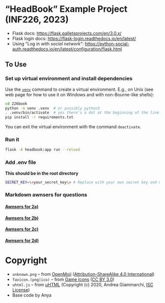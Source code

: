 # “HeadBook” Example Project (INF226, 2023)

-   Flask docs: https://flask.palletsprojects.com/en/3.0.x/
-   Flask login docs: https://flask-login.readthedocs.io/en/latest/
-   Using "Log in with _social network_": https://python-social-auth.readthedocs.io/en/latest/configuration/flask.html

## To Use

### Set up virtual environment and install dependencies

Use the [`venv`](https://docs.python.org/3/library/venv.html) command to create a virtual environment. E.g., on Unix (see web page for how to use it on Windows and with non-Bourne-like shells):

```sh
cd 226book
python -m venv .venv  # or possibly python3
. .venv/bin/activate  # yes there's a dot at the beginning of the line
pip install -r requirements.txt
```

You can exit the virtual environment with the command `deactivate`.

### Run it

```sh
flask -A headbook:app run --reload
```

### Add .env file

**This should be in the root directory**

```sh
SECRET_KEY=\<your_secret_key\> # Replace with your own secret key and make it long
```

### Markdown awnsers for questions

#### [Awnsers for 2a)](anwsers/2a.md)

#### [Awnsers for 2b)](anwsers/2b.md)

#### [Awnsers for 2c)](anwsers/2c.md)

#### [Awnsers for 2d)](anwsers/2d.md)

# Copyright

-   `unknown.png` – from [OpenMoji](https://openmoji.org/about/) ([Attribution-ShareAlike 4.0 International](https://creativecommons.org/licenses/by-sa/4.0/))
-   `favicon.(png|ico)` – from [Game Icons](https://game-icons.net/1x1/skoll/knockout.html) ([CC BY 3.0](http://creativecommons.org/licenses/by/3.0/))
-   `uhtml.js` – from [µHTML](https://github.com/WebReflection/uhtml) (Copyright (c) 2020, Andrea Giammarchi, [ISC License](https://opensource.org/license/isc-license-txt/))
-   Base code by Anya
